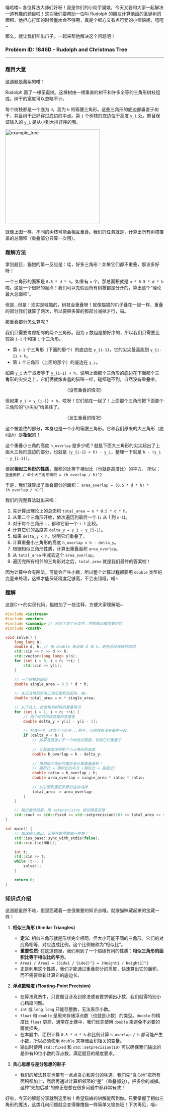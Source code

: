 喵哈喽~ 各位算法大师们好呀！我是你们的小助手猫娘，今天又要和大家一起解决一道有趣的题目啦！这次我们要帮助一位叫 Rudolph 的朋友计算他画的圣诞树的面积，他担心打印的时候墨水会不够用，真是个细心又有点可爱的小烦恼呢，嘻嘻~ 

那么，就让我们伸出爪子，一起来帮他解决这个问题吧！

### Problem ID: 1846D - Rudolph and Christmas Tree

---

### 题目大意

这道题是酱紫的喵：

Rudolph 画了一棵圣诞树。这棵树由一根垂直的树干和许多全等的三角形树枝组成。树干的宽度可以忽略不计。

每个树枝都是一个底为 `d`，高为 `h` 的等腰三角形。这些三角形的底边都垂直于树干，并且树干正好穿过底边的中点。第 `i` 个树枝的底边位于高度 `y_i` 处。题目保证输入的 `y_i` 是从小到大排好序的哦。

<img src="https://espresso.codeforces.com/9a58434a742845c48b29f79b5c2a033c5e884e1b.png" alt="example_tree" style="width:300px;"/>

就像上图一样，不同的树枝可能会相互重叠。我们的任务就是，计算出所有树枝覆盖的总面积（重叠部分只算一次哦）。

### 题解方法

拿到题目，猫娘的第一反应是：哇，好多三角形！如果它们都不重叠，那该多好呀！

一个三角形的面积是 `0.5 * d * h`。如果有 `n` 个，那总面积就是 `n * 0.5 * d * h` 啦。这是一个很好的起点！我们可以先假设所有树枝都是分开的，算出这个“理论最大总面积”。

但是...但是！现实是残酷的，树枝会重叠呀！就像猫猫的爪子叠在一起一样，重叠的部分我们就算了两次，所以要把多算的那部分减掉才行，喵。

那重叠部分怎么算呢？

我们只需要考虑相邻的两个三角形。因为 `y` 数组是排好序的，所以我们只需要比较第 `i-1` 个和第 `i` 个三角形。

*   第 `i-1` 个三角形（下面的那个）的底边在 `y_{i-1}`，它的尖尖最高能到 `y_{i-1} + h`。
*   第 `i` 个三角形（上面的那个）的底边在 `y_i`。

如果 `y_i` 大于或者等于 `y_{i-1} + h`，说明上面那个三角形的底边在下面那个三角形的尖尖之上，它们俩就像害羞的猫咪一样，碰都碰不到，自然没有重叠啦。

<center>（没有重叠的情况）</center>

但如果 `y_i < y_{i-1} + h`，哎呀！它们贴在一起了！上面那个三角形把下面那个三角形的“小尖尖”给盖住了。

<center>（发生重叠的情况）</center>

这个被盖住的部分，本身也是一个小的等腰三角形。它和我们原来的大三角形（底`d`高`h`）是**相似**的！

这个重叠小三角的高度 `h_overlap` 是多少呢？就是下面大三角形的尖尖超出了上面大三角形底边的部分，也就是 `(y_{i-1} + h) - y_i`，整理一下就是 `h - (y_i - y_{i-1})`。

根据**相似三角形的性质**，面积的比等于相似比（也就是高度比）的平方。
所以：
`重叠面积 / 单个大三角形面积 = (h_overlap / h)^2`

于是，我们就算出了重叠部分的面积：
`area_overlap = (0.5 * d * h) * (h_overlap / h)^2`

我们的完整算法就出来啦：
1.  先计算出理论上的总面积 `total_area = n * 0.5 * d * h`。
2.  从第二个三角形开始，依次遍历到最后一个 (`i` 从 1 到 `n-1`)。
3.  对于每个三角形 `i`，都和它前一个 `i-1` 比较。
4.  计算它们的高度差 `delta_y = y_i - y_{i-1}`。
5.  如果 `delta_y < h`，说明它们重叠了。
6.  计算重叠小三角形的高度 `h_overlap = h - delta_y`。
7.  根据相似三角形性质，计算出重叠面积 `area_overlap`。
8.  从 `total_area` 中减去这个 `area_overlap`。
9.  遍历完所有相邻的三角形对之后，`total_area` 就是我们最终的答案啦！

因为计算中会有除法，可能会产生小数，所以整个计算过程都要用 `double` 类型的变量来处理，这样才能保证精度足够高，不会出错哦，喵~

### 题解

这是C++的实现代码，猫娘加了一些注释，方便大家理解哦~

```cpp
#include <iostream>
#include <vector>
#include <iomanip> // 别忘了这个头文件，控制输出精度要用它
#include <cmath>

void solve() {
    long long n;
    double d, h; // 用 double 来读取 d 和 h，避免后续转换的麻烦
    std::cin >> n >> d >> h;
    std::vector<long long> y(n);
    for (int i = 0; i < n; ++i) {
        std::cin >> y[i];
    }

    // 一个树枝的面积
    double single_area = 0.5 * d * h;
    
    // 先天真地把所有三角形面积加起来，喵~
    double total_area = n * single_area;

    // 从下往上，检查相邻树枝的重叠情况
    for (int i = 1; i < n; ++i) {
        // 两个相邻树枝底座的高度差
        double delta_y = y[i] - y[i - 1];
        
        // 检查一下，这两个小爪子...啊不，小树枝有没有叠在一起
        if (delta_y < h) {
            // 如果高度差小于一个树枝的高度，说明它们重叠了
            
            // 计算被遮住的那个小三角形的高度
            double h_overlap = h - delta_y;
            
            // 用相似三角形的魔法来计算重叠面积！
            // 面积比 = 相似比的平方 (相似比 = 高度比)
            double ratio = h_overlap / h;
            double area_overlap = single_area * ratio * ratio;
            
            // 从总面积里把多算的这块减掉
            total_area -= area_overlap;
        }
    }

    // 输出最终结果，用 setprecision 保证精度足够
    std::cout << std::fixed << std::setprecision(10) << total_area << std::endl;
}

int main() {
    // 加速输入输出，让程序跑得像猫一样快！
    std::ios_base::sync_with_stdio(false);
    std::cin.tie(NULL);

    int t;
    std::cin >> t;
    while (t--) {
        solve();
    }

    return 0;
}
```

### 知识点介绍

这道题虽然不难，但里面藏着一些很重要的知识点哦，就像猫咪藏起来的宝藏一样！

1.  **相似三角形 (Similar Triangles)**
    *   **定义**: 相似三角形就是形状完全相同，但大小可能不同的三角形。它们的对应角相等，对应边成比例。这个比例被称为“相似比”。
    *   **重要性质**: 在这道题里，我们用到了一个超级有用的性质：**相似三角形的面积比等于相似比的平方**。
    *   `Area1 / Area2 = (Side1 / Side2)^2 = (Height1 / Height2)^2`
    *   正是利用这个性质，我们才能通过重叠部分的高度，快速算出它的面积，而不需要重新计算它的底边长。

2.  **浮点数精度 (Floating-Point Precision)**
    *   在算法竞赛中，只要题目涉及到除法或者要求输出小数，我们就得特别小心精度问题。
    *   `int` 或 `long long` 只能存整数，无法表示小数。
    *   `float` 和 `double` 是用来存储浮点数（也就是小数）的类型。`double` 的精度比 `float` 更高，通常在比赛中，我们优先使用 `double` 来避免不必要的精度损失。
    *   在本题中，面积计算 `0.5 * d * h` 和比例计算 `h_overlap / h` 都可能产生小数，所以必须使用 `double` 来存储面积相关的变量。
    *   输出时使用 `std::fixed` 和 `std::setprecision(10)` 可以确保我们输出的是带有10位小数的浮点数，满足题目的精度要求。

3.  **贪心思想与差分思想的影子**
    *   我们的解法其实也带有一点点贪心和差分的味道。我们先“贪心地”把所有面积都加上，然后再通过计算相邻项的“差”（重叠部分），把多余的减掉。这种“先加后减”的修正思想在很多问题中都非常有效！

好啦，今天的解题分享就到这里啦！希望猫娘的讲解能帮到你。只要掌握了相似三角形的魔法，这类几何问题就会变得像撸猫一样简单又愉快哦！下次再见，喵~